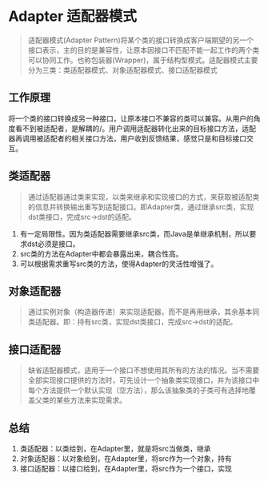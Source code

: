 # Adapter 适配器模式

> 适配器模式(Adapter Pattern)将某个类的接口转换成客户端期望的另一个接口表示，主的目的是兼容性，让原本因接口不匹配不能一起工作的两个类可以协同工作。也称包装器(Wrapper)，属于结构型模式。适配器模式主要分为三类：类适配器模式、对象适配器模式、接口适配器模式

## 工作原理

将一个类的接口转换成另一种接口，让原本接口不兼容的类可以兼容。从用户的角度看不到被适配者，是解耦的/。用户调用适配器转化出来的目标接口方法，适配器再调用被适配者的相关接口方法，用户收到反馈结果，感觉只是和目标接口交互。

## 类适配器

> 通过适配器通过类来实现，以类来继承和实现接口的方式，来获取被适配类的信息并转换输出重写到适配接口。即Adapter类，通过继承src类，实现dst类接口，完成src->dst的适配。

1. 有一定局限性。因为类适配器需要继承src类，而Java是单继承机制，所以要求dst必须是接口。
2. src类的方法在Adapter中都会暴露出来，耦合性高。
3. 可以根据需求重写src类的方法，使得Adapter的灵活性增强了。
 
## 对象适配器

> 通过实例对象（构造器传递）来实现适配器，而不是再用继承，其余基本同类适配器。即：持有src类，实现dst类接口，完成src->dst的适配。

## 接口适配器

> 缺省适配器模式，适用于一个接口不想使用其所有的方法的情况。当不需要全部实现接口提供的方法时，可先设计一个抽象类实现接口，并为该接口中每个方法提供一个默认实现（空方法），那么该抽象类的子类可有选择地覆盖父类的某些方法来实现需求。

## 总结

1. 类适配器：以类给到，在Adapter里，就是将src当做类，继承
2. 对象适配器：以对象给到，在Adapter里，将src作为一个对象，持有
3. 接口适配器：以接口给到，在Adapter里，将src作为一个接口，实现
